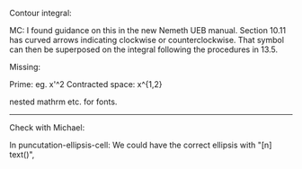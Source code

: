 
Contour integral:

MC: I found guidance on this in the new Nemeth UEB manual. Section 10.11 has curved arrows indicating clockwise or counterclockwise. That symbol can then be superposed on the integral following the procedures in 13.5.



Missing:

Prime: eg. x'^2
Contracted space: x^{1,2}


nested mathrm etc. for fonts.


---------

Check with Michael: 

In puncutation-ellipsis-cell: We could have the correct ellipsis with
      "[n] text()",


